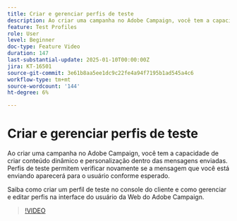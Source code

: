 ```yaml
---
title: Criar e gerenciar perfis de teste
description: Ao criar uma campanha no Adobe Campaign, você tem a capacidade de criar conteúdo dinâmico e personalização dentro das mensagens enviadas. Perfis de teste permitem verificar novamente se a mensagem que você está enviando aparecerá para o usuário conforme esperado. Saiba como criar um perfil de teste no console do cliente e como gerenciar e editar perfis na interface do usuário da Web do Adobe Campaign.
feature: Test Profiles
role: User
level: Beginner
doc-type: Feature Video
duration: 147
last-substantial-update: 2025-01-10T00:00:00Z
jira: KT-16501
source-git-commit: 3e61b8aa5ee1dc9c22fe4a94f7195b1ad545a4c6
workflow-type: tm+mt
source-wordcount: '144'
ht-degree: 6%

---
```



# Criar e gerenciar perfis de teste

Ao criar uma campanha no Adobe Campaign, você tem a capacidade de criar conteúdo dinâmico e personalização dentro das mensagens enviadas. Perfis de teste permitem verificar novamente se a mensagem que você está enviando aparecerá para o usuário conforme esperado.

Saiba como criar um perfil de teste no console do cliente e como gerenciar e editar perfis na interface do usuário da Web do Adobe Campaign.

>[!VIDEO](https://video.tv.adobe.com/v/3442900/?learn=on&enablevpops&captions=por_br)
